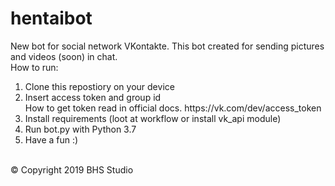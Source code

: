 # hentaibot
New bot for social network VKontakte. This bot created for sending pictures and videos (soon) in chat. 
<br> 
How to run:
<ol>
<li>Clone this repostiory on your device</li> 
<li>Insert access token and group id <br>
 How to get token read in official docs. https://vk.com/dev/access_token </li> 
<li>Install requirements (loot at workflow or install vk_api module) </li>  
<li>Run bot.py with Python 3.7 </li> 
<li>Have a fun :) </li>  
</ol><br> 
&copy; Copyright 2019 BHS Studio
